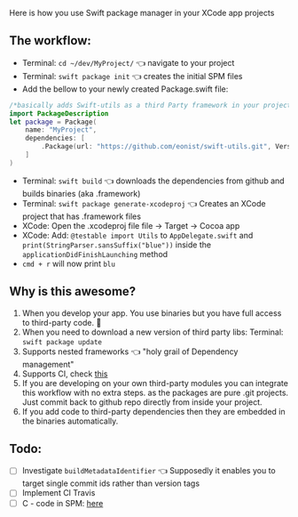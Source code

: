 Here is how you use Swift package manager in your XCode app projects<!--more--> 

## The workflow:  

- Terminal: ``cd ~/dev/MyProject/`` 👈 navigate to your project  
- Terminal: ``swift package init`` 👈 creates the initial SPM files    
- Add the bellow to your newly created Package.swift file:   

```swift
/*basically adds Swift-utils as a third Party framework in your project    */
import PackageDescription
let package = Package(
    name: "MyProject",
	dependencies: [
		.Package(url: "https://github.com/eonist/swift-utils.git", Version(0, 0, 0, prereleaseIdentifiers: ["alpha", "3"]))
    ]
)
```

- Terminal: ``swift build`` 👈 downloads the dependencies from github and builds binaries (aka .framework)    
- Terminal: ``swift package generate-xcodeproj`` 👈  Creates an XCode project that has .framework files  
- XCode: Open the .xcodeproj file file -> Target -> Cocoa app  
- XCode: Add: ``@testable import Utils`` to ``AppDelegate.swift`` and ``print(StringParser.sansSuffix("blue"))`` inside the ``applicationDidFinishLaunching`` method  
- ``cmd + r`` will now print ``blu``  

## Why is this awesome?

1. When you develop your app. You use binaries but you have full access to third-party code. 🔑  
2. When you need to download a new version of third party libs: Terminal: ``swift package update``    
3. Supports nested frameworks 👈 "holy grail of Dependency management"   	 
4. Supports CI, check  [this](https://www.linkedin.com/pulse/apple-swift-package-manager-deep-dive-shashikant-jagtap) 
5. If you are developing on your own third-party modules you can integrate this workflow with no extra steps. as the packages are pure .git projects. Just commit back to github repo directly from inside your project.    
6. If you add code to third-party dependencies then they are embedded in the binaries automatically.   

## Todo:  
- [ ] Investigate ``buildMetadataIdentifier`` 👈 Supposedly it enables you to target single commit ids rather than version tags
- [ ] Implement CI Travis 
- [ ] C - code in SPM: [here](http://www.bensnider.com/wrapping-c-code-within-a-single-swift-package.html) 